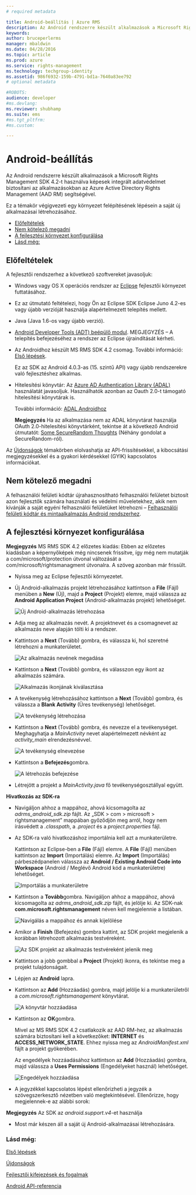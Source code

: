 ```yaml
---
# required metadata

title: Android-beállítás | Azure RMS
description: Az Android rendszerre készült alkalmazások a Microsoft Rights Management SDK 4.2 használatával integrált információvédelmet tudnak biztosítani az alkalmazásokban.
keywords:
author: bruceperlerms
manager: mbaldwin
ms.date: 04/28/2016
ms.topic: article
ms.prod: azure
ms.service: rights-management
ms.technology: techgroup-identity
ms.assetid: 986f6932-159b-4791-bd1a-7640a83ee792
# optional metadata

#ROBOTS:
audience: developer
#ms.devlang:
ms.reviewer: shubhamp
ms.suite: ems
#ms.tgt_pltfrm:
#ms.custom:

---
```


# Android-beállítás

Az Android rendszerre készült alkalmazások a Microsoft Rights Management SDK 4.2-t használva képesek integrált adatvédelmet biztosítani az alkalmazásokban az Azure Active Directory Rights Management (AAD RM) segítségével.

Ez a témakör végigvezeti egy környezet felépítésének lépésein a saját új alkalmazásai létrehozásához.

-   [Előfeltételek](#prerequisites)
-   [Nem kötelező megadni](#optional)
-   [A fejlesztési környezet konfigurálása](#configuring_your_development_environment_)
-   [Lásd még:](#see_also)

## Előfeltételek

A fejlesztői rendszerhez a következő szoftvereket javasoljuk:

-   Windows vagy OS X operációs rendszer az [Eclipse](http://www.oracle.com/technetwork/java/javase/downloads/jre7-downloads-1880261.html) fejlesztői környezet futtatásához.
-   Ez az útmutató feltételezi, hogy Ön az Eclipse SDK Eclipse Juno 4.2-es vagy újabb verzióját használja alapértelmezett telepítés mellett.
-   Java (Java 1.6-os vagy újabb verzió).
-   [Android Developer Tools (ADT) beépülő modul](http://developer.android.com/sdk/installing/index.html). MEGJEGYZÉS – A telepítés befejezéséhez a rendszer az Eclipse újraindítását kérheti.

     

-   Az Androidhoz készült MS RMS SDK 4.2 csomag. További információ: [Első lépések](get-started.md).

    Ez az SDK az Android 4.0.3-as (15. szintű API) vagy újabb rendszerekre való fejlesztéshez alkalmas.

-   Hitelesítési könyvtár: Az [Azure AD Authentication Library (ADAL)](https://msdn.microsoft.com/en-us/library/jj573266.aspx) használatát javasoljuk. Használhatók azonban az Oauth 2.0-t támogató hitelesítési könyvtárak is.

    További információ: [ADAL Androidhoz](https://github.com/MSOpenTech/azure-activedirectory-library-for-android)

    **Megjegyzés** Ha az alkalmazása nem az ADAL könyvtárat használja OAuth 2.0-hitelesítési könyvtárként, tekintse át a következő Android útmutatót: [Some SecureRandom Thoughts](http://android-developers.blogspot.com/2013/08/some-securerandom-thoughts.html) (Néhány gondolat a SecureRandom-ról).

     

Az [Újdonságok](release-notes.md) témakörben elolvashatja az API-frissítésekkel, a kibocsátási megjegyzésekkel és a gyakori kérdésekkel (GYIK) kapcsolatos információkat.

## Nem kötelező megadni

A felhasználói felületi kódtár újrahasznosítható felhasználói felületet biztosít azon fejlesztők számára használati és védelmi műveletekhez, akik nem kívánják a saját egyéni felhasználói felületüket létrehozni – [Felhasználói felületi kódtár és mintaalkalmazás Android rendszerhez](https://github.com/AzureAD/rms-sdk-ui-for-android).

## A fejlesztési környezet konfigurálása

**Megjegyzés** MS RMS SDK 4.2 előzetes kiadás: Ebben az előzetes kiadásban a képernyőképek még nincsenek frissítve, így még nem mutatják a com/microsoft/protection útvonal változását a com/microsoft/rightsmanagment útvonalra. A szöveg azonban már frissült.

 
-   Nyissa meg az Eclipse fejlesztői környezetet.
-   Új Android-alkalmazás projekt létrehozásához kattintson a **File** (Fájl) menüben a **New** (Új), majd a **Project** (Projekt) elemre, majd válassza az **Android Application Project** (Android-alkalmazás projekt) lehetőséget.

    ![Új Android-alkalmazás létrehozása](../media/Android-setup-01c.png)

-   Adja meg az alkalmazás nevét. A projektnevet és a csomagnevet az alkalmazás neve alapján tölti ki a rendszer.
-   Kattintson a **Next** (Tovább) gombra, és válassza ki, hol szeretné létrehozni a munkaterületet.

    ![Az alkalmazás nevének megadása](../media/Android-setup-02a.jpg)

-   Kattintson a **Next** (Tovább) gombra, és válasszon egy ikont az alkalmazás számára.

    ![Alkalmazás ikonjának kiválasztása](../media/Android-setup-03.png)

-   A tevékenység létrehozásához kattintson a **Next** (Tovább) gombra, és válassza a **Blank Activity** (Üres tevékenység) lehetőséget.

    ![A tevékenység létrehozása](../media/Android-setup-04.png)

-   Kattintson a **Next** (Tovább) gombra, és nevezze el a tevékenységet. Meghagyhatja a *MainActivity* nevet alapértelmezett névként az *activity\_main* elrendezésnévvel.

    ![A tevékenység elnevezése](../media/Android-setup-05a.jpg)

-   Kattintson a **Befejezés**gombra.

    ![A létrehozás befejezése](../media/Android-setup-06.jpg)

-   Létrejött a projekt a *MainActivity.java* fő tevékenységosztállyal együtt.

**Hivatkozás az SDK-ra**

-   Navigáljon ahhoz a mappához, ahová kicsomagolta az *adrms\_android\_sdk.zip* fájlt. Az „SDK > com > microsoft > rightsmanagement” mappában győződjön meg arról, hogy nem írásvédett a *.classpath*, a *.project* és a *project.properties* fájl.
-   Az SDK-ra való hivatkozáshoz importálnia kell azt a munkaterületre.

    Kattintson az Eclipse-ben a **File** (Fájl) elemre. A **File** (Fájl) menüben kattintson az **Import** (Importálás) elemre. Az **Import** (Importálás) párbeszédpanelen válassza az **Android / Existing Android Code into Workspace** (Android / Meglévő Android kód a munkaterületre) lehetőséget.

    ![Importálás a munkaterületre](../media/Android-setup-07.png)

-   Kattintson a **Tovább**gombra. Navigáljon ahhoz a mappához, ahová kicsomagolta az *adrms\_android\_sdk.zip* fájlt, és jelölje ki. Az SDK-nak **com.microsoft.rightsmanagement** néven kell megjelennie a listában.

    ![Navigálás a mappához és annak kijelölése](../media/Android-setup-08c.jpg)

-   Amikor a **Finish** (Befejezés) gombra kattint, az SDK projekt megjelenik a korábban létrehozott alkalmazás testvéreként.

    ![Az SDK projekt az alkalmazás testvéreként jelenik meg](../media/Android-setup-09.jpg)

-   Kattintson a jobb gombbal a **Project** (Projekt) ikonra, és tekintse meg a projekt tulajdonságait.
-   Lépjen az **Android** lapra.
-   Kattintson az **Add** (Hozzáadás) gombra, majd jelölje ki a munkaterületről a *com.microsoft.rightsmanagement* könyvtárat.

    ![A könyvtár hozzáadása](../media/Android-setup-10b.jpg)

-   Kattintson az **OK**gombra.

    Mivel az MS RMS SDK 4.2 csatlakozik az AAD RM-hez, az alkalmazás számára biztosítani kell a következőket: **INTERNET** és **ACCESS\_NETWORK\_STATE**. Ehhez nyissa meg az *AndroidManifest.xml* fájlt a projekt gyökerében.

    Az engedélyek hozzáadásához kattintson az **Add** (Hozzáadás) gombra, majd válassza a **Uses Permissions** (Engedélyeket használ) lehetőséget.

    ![Engedélyek hozzáadása](../media/Android-setup-11d.jpg)

-   A jegyzékkel kapcsolatos lépést ellenőrizheti a jegyzék a szövegszerkesztő nézetben való megtekintésével. Ellenőrizze, hogy megjelennek-e az alábbi sorok:


    <uses-sdk
         android:minSdkVersion="15"
         android:targetSdkVersion="19"/>
    <uses-permission android:name="android.permission.INTERNET"/>
    <uses-permission android:name="android.permission.ACCESS_NETWORK_STATE"/>
    <uses-permission/>


**Megjegyzés** Az SDK az *android.support.v4*-et használja

-   Most már készen áll a saját új Android-alkalmazásai létrehozására.

### Lásd még:

[Első lépések](get-started.md)

[Újdonságok](release-notes.md)

[Fejlesztői kifejezések és fogalmak](core-concepts.md)

[Android API-referencia](android-namespaces.md)

 

 


<!--HONumber=May16_HO2-->


